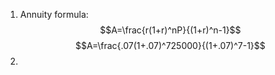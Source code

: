 1. Annuity formula: $$A=\frac{r(1+r)^nP}{(1+r)^n-1}$$
	$$A=\frac{.07(1+.07)^725000}{(1+.07)^7-1}$$
3. 
<!--stackedit_data:
eyJoaXN0b3J5IjpbMTAyNTU3Mjg5OCwxMjA3MjMxNzQ5XX0=
-->